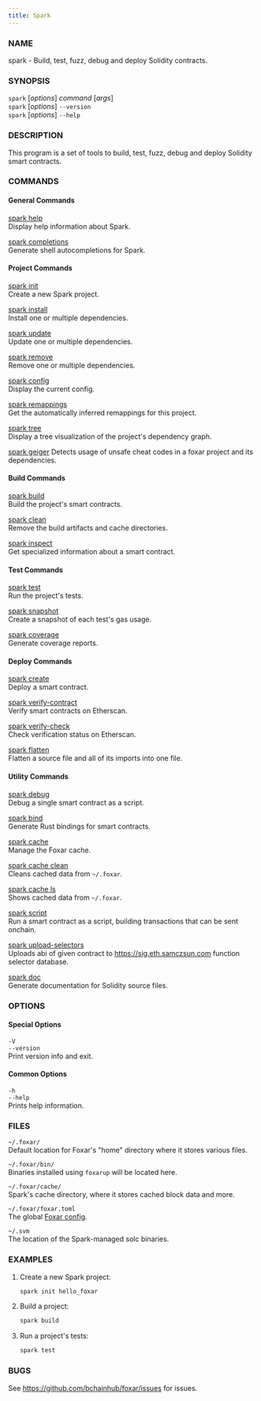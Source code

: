 ```yaml
---
title: Spark
---
```


### NAME

spark - Build, test, fuzz, debug and deploy Solidity contracts.

### SYNOPSIS

`spark` [*options*] _command_ [*args*]  
`spark` [*options*] `--version`  
`spark` [*options*] `--help`

### DESCRIPTION

This program is a set of tools to build, test, fuzz, debug and deploy Solidity smart contracts.

### COMMANDS

#### General Commands

[spark help](./spark-help.md)  
Display help information about Spark.

[spark completions](./spark-completions.md)  
Generate shell autocompletions for Spark.

#### Project Commands

[spark init](./spark-init.md)  
Create a new Spark project.

[spark install](./spark-install.md)  
Install one or multiple dependencies.

[spark update](./spark-update.md)  
Update one or multiple dependencies.

[spark remove](./spark-remove.md)  
Remove one or multiple dependencies.

[spark config](./spark-config.md)  
Display the current config.

[spark remappings](./spark-remappings.md)  
Get the automatically inferred remappings for this project.

[spark tree](./spark-tree.md)  
Display a tree visualization of the project's dependency graph.

[spark geiger](./spark-geiger.md)
Detects usage of unsafe cheat codes in a foxar project and its dependencies.

#### Build Commands

[spark build](./spark-build.md)  
Build the project's smart contracts.

[spark clean](./spark-clean.md)  
Remove the build artifacts and cache directories.

[spark inspect](./spark-inspect.md)  
Get specialized information about a smart contract.

#### Test Commands

[spark test](./spark-test.md)  
Run the project's tests.

[spark snapshot](./spark-snapshot.md)  
Create a snapshot of each test's gas usage.

[spark coverage](./spark-coverage.md)  
Generate coverage reports.

#### Deploy Commands

[spark create](./spark-create.md)  
Deploy a smart contract.

[spark verify-contract](./spark-verify-contract.md)  
Verify smart contracts on Etherscan.

[spark verify-check](./spark-verify-check.md)  
Check verification status on Etherscan.

[spark flatten](./spark-flatten.md)  
Flatten a source file and all of its imports into one file.

#### Utility Commands

[spark debug](./spark-debug.md)  
Debug a single smart contract as a script.

[spark bind](./spark-bind.md)  
Generate Rust bindings for smart contracts.

[spark cache](./spark-cache.md)  
Manage the Foxar cache.

[spark cache clean](./spark-cache-clean.md)  
Cleans cached data from `~/.foxar`.

[spark cache ls](./spark-cache-ls.md)  
Shows cached data from `~/.foxar`.

[spark script](./spark-script.md)  
Run a smart contract as a script, building transactions that can be sent onchain.

[spark upload-selectors](./spark-upload-selectors.md)  
Uploads abi of given contract to https://sig.eth.samczsun.com function selector database.

[spark doc](./spark-doc.md)  
Generate documentation for Solidity source files.

### OPTIONS

#### Special Options

`-V`  
`--version`  
Print version info and exit.

#### Common Options

`-h`  
`--help`  
Prints help information.

### FILES

`~/.foxar/`  
Default location for Foxar's "home" directory where it stores various files.

`~/.foxar/bin/`  
Binaries installed using `foxarup` will be located here.

`~/.foxar/cache/`  
Spark's cache directory, where it stores cached block data and more.

`~/.foxar/foxar.toml`  
The global [Foxar config](../config/overview).

`~/.svm`  
The location of the Spark-managed solc binaries.

### EXAMPLES

1. Create a new Spark project:

   ```sh
   spark init hello_foxar
   ```

2. Build a project:

   ```sh
   spark build
   ```

3. Run a project's tests:
   ```sh
   spark test
   ```

### BUGS

See https://github.com/bchainhub/foxar/issues for issues.

